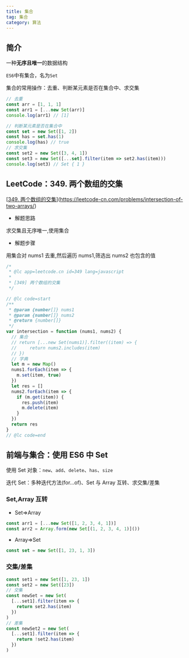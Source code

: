 ```yaml
---
title: 集合
tag: 集合
category: 算法
---
```


## 简介

一种**无序且唯一**的数据结构

`ES6`中有集合，名为`Set`

集合的常用操作：去重、判断某元素是否在集合中、求交集

```js
// 去重
const arr = [1, 1, 1]
const arr1 = [...new Set(arr)]
console.log(arr1) // [1]

// 判断某元素是否在集合中
const set = new Set([1, 2])
const has = set.has(1)
console.log(has) // true
// 求交集
const set2 = new Set([3, 4, 1])
const set3 = new Set([...set].filter(item => set2.has(item)))
console.log(set3) // Set { 1 }
```

## LeetCode：349. 两个数组的交集

[[349. 两个数组的交集](https://leetcode-cn.com/problems/intersection-of-two-arrays/)](https://leetcode-cn.com/problems/intersection-of-two-arrays/)

- 解题思路

求交集且无序唯一,使用集合

- 解题步骤

用集合对 nums1 去重,然后遍历 nums1,筛选出 nums2 也包含的值

```js
/*
 * @lc app=leetcode.cn id=349 lang=javascript
 *
 * [349] 两个数组的交集
 */

// @lc code=start
/**
 * @param {number[]} nums1
 * @param {number[]} nums2
 * @return {number[]}
 */
var intersection = function (nums1, nums2) {
  // 集合
  // return [...new Set(nums1)].filter((item) => {
  //     return nums2.includes(item)
  // })
  // 字典
  let m = new Map()
  nums1.forEach(item => {
    m.set(item, true)
  })
  let res = []
  nums2.forEach(item => {
    if (m.get(item)) {
      res.push(item)
      m.delete(item)
    }
  })
  return res
}
// @lc code=end
```

## 前端与集合：使用 ES6 中 Set

使用 Set 对象：`new`、`add`、`delete`、`has`、`size`

迭代 Set：多种迭代方法(for...of)、Set 与 Array 互转、求交集/差集

### Set,Array 互转

- Set=>Array

```js
const arr1 = [...new Set([1, 2, 3, 4, 1])]
const arr2 = Array.form(new Set[(1, 2, 3, 4, 1)]())
```

- Array=>Set

```js
const set = new Set([1, 23, 1, 3])
```

### 交集/差集

```js
const set1 = new Set([1, 23, 1])
const set2 = new Set([23])
// 交集
const newSet = new Set(
  [...set1].filter(item => {
    return set2.has(item)
  })
)
// 差集
const newSet2 = new Set(
  [...set1].filter(item => {
    return !set2.has(item)
  })
)
```
